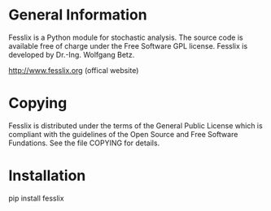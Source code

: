 # General Information

Fesslix is a Python module for stochastic analysis. 
The source code is available free of charge under the Free Software GPL license. 
Fesslix is developed by Dr.-Ing. Wolfgang Betz. 

http://www.fesslix.org (offical website)


# Copying

Fesslix is distributed under the terms of the General Public License which
is compliant with the guidelines of the Open Source and Free Software
Fundations. See the file COPYING for details.


# Installation

pip install fesslix


